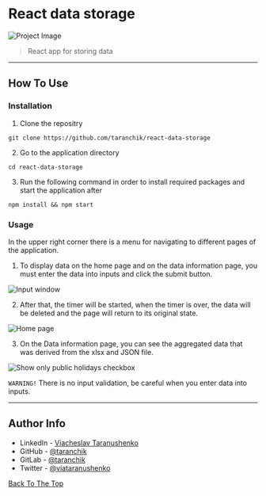 # React data storage

![Project Image](https://i.imgur.com/CEX7yTp.png)

> React app for storing data

---

## How To Use

### Installation

1. Clone the repositry
```
git clone https://github.com/taranchik/react-data-storage
```

2. Go to the application directory
```
cd react-data-storage
```

3. Run the following command in order to install required packages and start the application after
```
npm install && npm start
```

### Usage

In the upper right corner there is a menu for navigating to different pages of the application.  

1. To display data on the home page and on the data information page, you must enter the data into inputs and click the submit button.

![Input window](https://i.imgur.com/k45zr4E.png)

2. After that, the timer will be started, when the timer is over, the data will be deleted and the page will return to its original state.

![Home page](https://i.imgur.com/4KmBxQk.png)

3. On the Data information page, you can see the aggregated data that was derived from the xlsx and JSON file.

![Show only public holidays checkbox](https://i.imgur.com/BsuxnwH.png)

``WARNING!`` There is no input validation, be careful when you enter data into inputs.

---

## Author Info

- LinkedIn - [Viacheslav Taranushenko](https://www.linkedin.com/in/viacheslav-taranushenko-727466187/)
- GitHub - [@taranchik](https://github.com/taranchik)
- GitLab - [@taranchik](https://gitlab.com/taranchik)
- Twitter - [@viataranushenko](https://twitter.com/viataranushenko)

[Back To The Top](#react-data-storage)